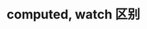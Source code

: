 <!--
 * @Description: In User Settings Edit
 * @Author: your name
 * @Date: 2019-09-18 16:08:43
 * @LastEditTime: 2019-09-18 16:08:43
 * @LastEditors: your name
 -->
# computed, watch 区别

